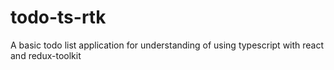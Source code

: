 # todo-ts-rtk
A basic todo list application for understanding of using typescript with react and redux-toolkit

